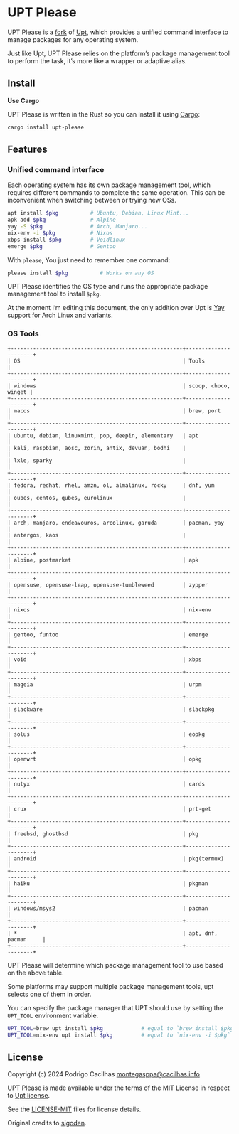 # UPT Please

UPT Please is a [fork][] of [Upt][], which provides a unified command interface to manage packages for any operating system.

Just like Upt, UPT Please relies on the platform’s package management tool to perform the task, it’s more like a wrapper or adaptive alias.

## Install

**Use Cargo**

UPT Please is written in the Rust so you can install it using [Cargo][]:

```sh
cargo install upt-please
```

## Features

### Unified command interface

Each operating system has its own package management tool, which requires different commands to complete the same operation. This can be inconvenient when switching between or trying new OSs.

```sh
apt install $pkg          # Ubuntu, Debian, Linux Mint...
apk add $pkg              # Alpine
yay -S $pkg               # Arch, Manjaro...
nix-env -i $pkg           # Nixos
xbps-install $pkg         # Voidlinux
emerge $pkg               # Gentoo
```

With `please`, You just need to remember one command:

```sh
please install $pkg          # Works on any OS
```

UPT Please identifies the OS type and runs the appropriate package management tool to install `$pkg`.

At the moment I’m editing this document, the only addition over Upt is [Yay][] support for Arch Linux and variants.

### OS Tools

```
+------------------------------------------------------+----------------------+
| OS                                                   | Tools                |
+------------------------------------------------------+----------------------+
| windows                                              | scoop, choco, winget |
+------------------------------------------------------+----------------------+
| macos                                                | brew, port           |
+------------------------------------------------------+----------------------+
| ubuntu, debian, linuxmint, pop, deepin, elementary   | apt                  |
| kali, raspbian, aosc, zorin, antix, devuan, bodhi    |                      |
| lxle, sparky                                         |                      |
+------------------------------------------------------+----------------------+
| fedora, redhat, rhel, amzn, ol, almalinux, rocky     | dnf, yum             |
| oubes, centos, qubes, eurolinux                      |                      |
+------------------------------------------------------+----------------------+
| arch, manjaro, endeavouros, arcolinux, garuda        | pacman, yay          |
| antergos, kaos                                       |                      |
+------------------------------------------------------+----------------------+
| alpine, postmarket                                   | apk                  |
+------------------------------------------------------+----------------------+
| opensuse, opensuse-leap, opensuse-tumbleweed         | zypper               |
+------------------------------------------------------+----------------------+
| nixos                                                | nix-env              |
+------------------------------------------------------+----------------------+
| gentoo, funtoo                                       | emerge               |
+------------------------------------------------------+----------------------+
| void                                                 | xbps                 |
+------------------------------------------------------+----------------------+
| mageia                                               | urpm                 |
+------------------------------------------------------+----------------------+
| slackware                                            | slackpkg             |
+------------------------------------------------------+----------------------+
| solus                                                | eopkg                |
+------------------------------------------------------+----------------------+
| openwrt                                              | opkg                 |
+------------------------------------------------------+----------------------+
| nutyx                                                | cards                |
+------------------------------------------------------+----------------------+
| crux                                                 | prt-get              |
+------------------------------------------------------+----------------------+
| freebsd, ghostbsd                                    | pkg                  |
+------------------------------------------------------+----------------------+
| android                                              | pkg(termux)          |
+------------------------------------------------------+----------------------+
| haiku                                                | pkgman               |
+------------------------------------------------------+----------------------+
| windows/msys2                                        | pacman               |
+------------------------------------------------------+----------------------+
| *                                                    | apt, dnf, pacman     |
+------------------------------------------------------+----------------------+
```

UPT Please will determine which package management tool to use based on the above table.

Some platforms may support multiple package management tools, upt selects one of them in order.

You can specify the package manager that UPT should use by setting the `UPT_TOOL` environment variable.

```sh
UPT_TOOL=brew upt install $pkg            # equal to `brew install $pkg`
UPT_TOOL=nix-env upt install $pkg         # equal to `nix-env -i $pkg`
```

## License

Copyright (c) 2024 Rodrigo Cacilhas <montegasppa@cacilhas.info>

UPT Please is made available under the terms of the MIT License in respect to [Upt license][].

See the [LICENSE-MIT][] files for license details.

Original credits to [sigoden][].

[Cargo]: https://doc.rust-lang.org/stable/cargo/
[fork]: https://github.com/sigoden/upt
[LICENSE-MIT]: https://github.com/cacilhas/upt-please/blob/master/LICENSE-MIT
[sigoden]: https://crates.io/users/sigoden
[Upt]: https://crates.io/crates/upt
[Upt license]: https://github.com/sigoden/upt?tab=readme-ov-file#license
[Yay]: https://github.com/Jguer/yay
